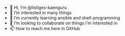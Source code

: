 - 👋 Hi, I’m @listiges-kaenguru
- 👀 I’m interested in many things
- 🌱 I’m currently learning ansible and shell-programming
- 💞️ I’m looking to collaborate on things i'm interested in
- 📫 How to reach me here in GitHub

<!---
listiges-kaenguru/listiges-kaenguru is a ✨ special ✨ repository because its `README.md` (this file) appears on your GitHub profile.
You can click the Preview link to take a look at your changes.
--->
